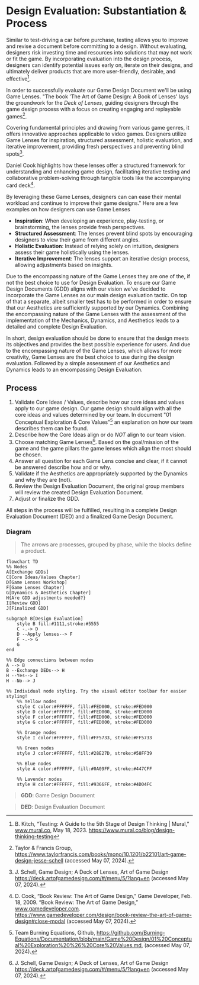 # Design Evaluation: Substantiation & Process

Similar to test-driving a car before purchase, testing allows you to improve and revise a document before committing to a design. Without evaluating, designers risk investing time and resources into solutions that may not work or fit the game. By incorporating evaluation into the design process, designers can identify potential issues early on, iterate on their designs, and ultimately deliver products that are more user-friendly, desirable, and effective[^1].

In order to successfully evaluate our Game Design Document we'll be using Game Lenses. "The book 'The Art of Game Design: A Book of Lenses' lays the groundwork for the *Deck of Lenses*, guiding designers through the game design process with a focus on creating engaging and replayable games[^2].

Covering fundamental principles and drawing from various game genres, it offers innovative approaches applicable to video games.
Designers utilize Game Lenses for inspiration, structured assessment, holistic evaluation, and iterative improvement, providing fresh perspectives and preventing blind spots[^3].

Daniel Cook highlights how these lenses offer a structured framework for understanding and enhancing game design, facilitating iterative testing and collaborative problem-solving through tangible tools like the accompanying card deck[^4].

By leveraging these Game Lenses, designers can can ease their mental workload and continue to improve their game designs." Here are a few examples on how designers can use Game Lenses

- **Inspiration**: When developing an experience, play-testing, or brainstorming, the lenses provide fresh perspectives.
- **Structured Assessment**: The lenses prevent blind spots by encouraging designers to view their game from different angles.
- **Holistic Evaluation**: Instead of relying solely on intuition, designers assess their game holistically using the lenses.
- **Iterative Improvement**: The lenses support an iterative design process, allowing adjustments based on insights.

Due to the encompassing nature of the Game Lenses they are one of the, if not the best choice to use for Design Evaluation. To ensure our Game Design Documents (GDD) aligns with our vision we've decided to incorporate the Game Lenses as our main design evaluation tactic. On top of that a separate, albeit smaller test has to be performed in order to ensure that our Aesthetics are sufficiently supported by our Dynamics. Combining the encompassing nature of the Game Lenses with the assessment of the implementation of the Mechanics, Dynamics, and Aesthetics leads to a detailed and complete Design Evaluation. 

In short, design evaluation should be done to ensure that the design meets its objectives and provides the best possible experience for users. And due to the encompassing nature of the Game Lenses, which allows for more creativity, Game Lenses are the best choice to use during the design evaluation. Followed by a simple assessment of our Aesthetics and Dynamics leads to an encompassing Design Evaluation.

## Process

1. Validate Core Ideas / Values, describe how our core ideas and values apply to our game design. Our game design should align with all the core ideas and values determined by our team. In document "01 Conceptual Exploration & Core Values"[^5] an explanation on how our team describes them can be found.
2. Describe how the Core Ideas align or do *NOT* align to our team vision.
3. Choose matching Game Lenses[^3]. Based on the goal/mission of the game and the game pillars the game lenses which align the most should be chosen.
4. Answer all question for each Game Lens concise and clear, if it cannot be answered describe how and or why.
5. Validate if the Aesthetics are appropriately supported by the Dynamics and why they are (not).
6. Review the Design Evaluation Document, the original group members will review the created Design Evaluation Document.
7. Adjust or finalize the GDD.

All steps in the process will be fulfilled, resulting in a complete Design Evaluation Document (DED) and a finalized Game Design Document.

### Diagram

> The arrows are processes, grouped by phase, while the blocks define a product.

```mermaid
flowchart TD
%% Nodes
A[Exchange GDDs]
C[Core Ideas/Values Chapter]
D[Game Lenses Workshop]
F[Game Lenses Chapter]
G[Dynamics & Aesthetics Chapter]
H{Are GDD adjustments needed?}
I[Review GDD]
J[Finalized GDD]

subgraph B[Design Evaluation]
    style B fill:#1111,stroke:#5555
    C -.-> D
    D --Apply lenses--> F
    F -.-> G
    G
end

%% Edge connections between nodes
A --> B
B --Exchange DEDs--> H
H --Yes--> I
H --No--> J

%% Individual node styling. Try the visual editor toolbar for easier styling!
    %% Yellow nodes
    style C color:#FFFFFF, fill:#FED000, stroke:#FED000
    style D color:#FFFFFF, fill:#FED000, stroke:#FED000
    style F color:#FFFFFF, fill:#FED000, stroke:#FED000
    style G color:#FFFFFF, fill:#FED000, stroke:#FED000

    %% Orange nodes
    style I color:#FFFFFF, fill:#FF5733, stroke:#FF5733

    %% Green nodes
    style J color:#FFFFFF, fill:#28E27D, stroke:#58FF39

    %% Blue nodes
    style A color:#FFFFFF, fill:#0A09FF, stroke:#447CFF

    %% Lavender nodes
    style H color:#FFFFFF, fill:#9366FF, stroke:#4D04FC
```

> **GDD**: Game Design Document

> **DED**: Design Evaluation Document

[^1]: B. Kitch, “Testing: A Guide to the 5th Stage of Design Thinking | Mural,” www.mural.co, May 18, 2023. https://www.mural.co/blog/design-thinking-testing
    
[^2]: Taylor & Francis Group, https://www.taylorfrancis.com/books/mono/10.1201/b22101/art-game-design-jesse-schell (accessed May 07, 2024).
    
[^3]: J. Schell, Game Design; A Deck of Lenses, Art of Game Design https://deck.artofgamedesign.com/#/menu/5/?lang=en (accessed May 07, 2024).
    
[^4]: D. Cook, “Book Review: The Art of Game Design,” Game Developer, Feb. 18, 2009. “Book Review: The Art of Game Design,” www.gamedeveloper.com. https://www.gamedeveloper.com/design/book-review-the-art-of-game-design#close-modal (accessed May 07, 2024).
    
[^5]: Team Burning Equations, Github, https://github.com/Burning-Equations/Documentation/blob/main/Game%20Design/01%20Conceptual%20Exploration%20%26%20Core%20Values.md, (accessed May 07, 2024).
